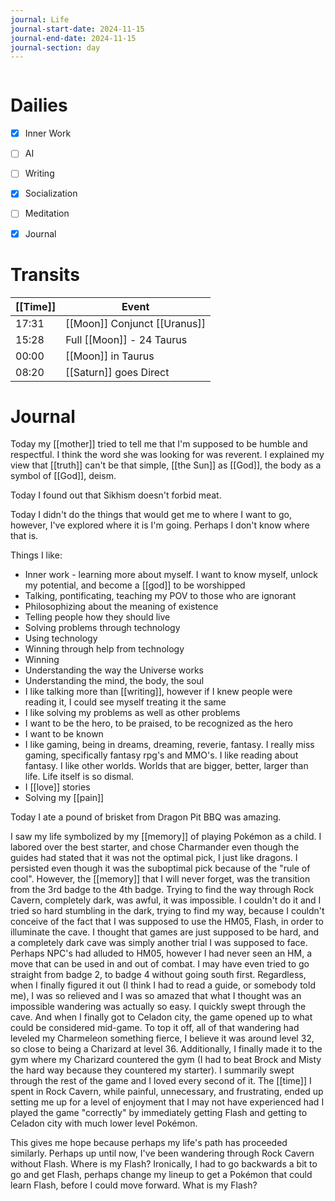 ```yaml
---
journal: Life
journal-start-date: 2024-11-15
journal-end-date: 2024-11-15
journal-section: day
---
```


```calendar-nav
```

# Dailies

- [x] Inner Work
- [ ] AI
- [ ] Writing
- [x] Socialization
- [ ] Meditation
- [x] Journal


# Transits

| [[Time]] | Event                        |
| -------- | ---------------------------- |
| 17:31    | [[Moon]] Conjunct [[Uranus]] |
| 15:28    | Full [[Moon]] - 24 Taurus    |
| 00:00    | [[Moon]] in Taurus           |
| 08:20    | [[Saturn]] goes Direct       |



# Journal

Today my [[mother]] tried to tell me that I'm supposed to be humble and respectful. I think the word she was looking for was reverent. I explained my view that [[truth]] can't be that simple, [[the Sun]] as [[God]], the body as a symbol of [[God]], deism.

Today I found out that Sikhism doesn't forbid meat. 

Today I didn't do the things that would get me to where I want to go, however, I've explored where it is I'm going. Perhaps I don't know where that is.

Things I like:
- Inner work - learning more about myself.  I want to know myself, unlock my potential, and become a [[god]] to be worshipped
- Talking, pontificating, teaching my POV to those who are ignorant
- Philosophizing about the meaning of existence
- Telling people how they should live
- Solving problems through technology
- Using technology
- Winning through help from technology
- Winning
- Understanding the way the Universe works
- Understanding the mind, the body, the soul
- I like talking more than [[writing]], however if I knew people were reading it, I could see myself treating it the same
- I like solving my problems as well as  other problems
- I want to be the hero, to be praised, to be recognized as the hero
- I want to be known
- I like gaming, being in dreams, dreaming, reverie, fantasy. I really miss gaming, specifically fantasy rpg's and MMO's. I like reading about fantasy. I like other worlds. Worlds that are bigger, better, larger than life. Life itself is so dismal. 
- I [[love]] stories
- Solving my [[pain]]

Today I ate a pound of brisket from Dragon Pit BBQ was amazing.

I saw my life symbolized by my [[memory]] of playing Pokémon as a child. I labored over the best starter, and chose Charmander even though the guides had stated that it was not the optimal pick, I just like dragons. I persisted even though it was the suboptimal pick because of the "rule of cool". However, the [[memory]] that I will never forget, was the transition from the 3rd badge to the 4th badge. Trying to find the way through Rock Cavern, completely dark, was awful, it was impossible. I couldn't do it and I tried so hard stumbling in the dark, trying to find my way, because I couldn't conceive of the fact that I was supposed to use the HM05, Flash, in order to illuminate the cave. I thought that games are just supposed to be hard, and a completely dark cave was simply another trial I was supposed to face. Perhaps NPC's had alluded to HM05, however I had never seen an HM, a move that can be used in and out of combat. I may have even tried to go straight from badge 2, to badge 4 without going south first. Regardless, when I finally figured it out (I think I had to read a guide, or somebody told me), I was so relieved and I was so amazed that what I thought was an impossible wandering was actually so easy. I quickly swept through the cave. And when I finally got to Celadon city, the game opened up to what could be considered mid-game. To top it off, all of that wandering had leveled my Charmeleon something fierce, I believe it was around level 32, so close to being a Charizard at level 36. Additionally, I finally made it to the gym where my Charizard countered the gym (I had to beat Brock and Misty the hard way because they countered my starter). I summarily swept through the rest of the game and I loved every second of it. The [[time]] I spent in Rock Cavern, while painful, unnecessary, and frustrating, ended up setting me up for a level of enjoyment that I may not have experienced had I played the game "correctly" by immediately getting Flash and getting to Celadon city with much lower level Pokémon.

This gives me hope because perhaps my life's path has proceeded similarly. Perhaps up until now, I've been wandering through Rock Cavern without Flash. Where is my Flash? Ironically, I had to go backwards a bit to go and get Flash, perhaps change my lineup to get a Pokémon that could learn Flash, before I could move forward. What is my Flash?

